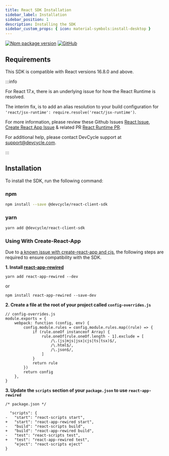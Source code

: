 ```yaml
---
title: React SDK Installation
sidebar_label: Installation
sidebar_position: 1
description: Installing the SDK
sidebar_custom_props: { icon: material-symbols:install-desktop }
---
```


[![Npm package version](https://badgen.net/npm/v/@devcycle/react-client-sdk)](https://www.npmjs.com/package/@devcycle/react-client-sdk)
[![GitHub](https://img.shields.io/github/stars/devcyclehq/js-sdks.svg?style=social&label=Star&maxAge=2592000)](https://github.com/devcyclehq/js-sdks)

## Requirements

This SDK is compatible with React versions 16.8.0 and above.

:::info

For React 17.x, there is an underlying issue for how the React Runtime is resolved.

The interim fix, is to add an alias resolution to your build configuration for
`'react/jsx-runtime': require.resolve('react/jsx-runtime')`.

For more information, please review these Github Issues [React Issue](https://github.com/facebook/react/issues/20235),
[Create React App Issue](https://github.com/facebook/create-react-app/issues/11769) & related PR
[React Runtime PR](https://github.com/facebook/create-react-app/pull/11797).

For additional help, please contact DevCycle support at [support@devcycle.com](mailto:support@devcycle.com).

:::

## Installation

To install the SDK, run the following command:

### npm

```bash
npm install --save @devcycle/react-client-sdk
```

### yarn

```bash
yarn add @devcycle/react-client-sdk
```

### Using With Create-React-App

Due to
[a known issue with create-react-app and cjs](https://github.com/facebook/create-react-app/pull/12021#issuecomment-1108426483),
the following steps are required to ensure compatibility with the SDK.

**1. Install [react-app-rewired](https://github.com/timarney/react-app-rewired)**

```
yarn add react-app-rewired --dev
```

or

```
npm install react-app-rewired --save-dev
```

**2. Create a file at the root of your project called `config-overrides.js`**

```
// config-overrides.js
module.exports = {
    webpack: function (config, env) {
        config.module.rules = config.module.rules.map((rule) => {
            if (rule.oneOf instanceof Array) {
                rule.oneOf[rule.oneOf.length - 1].exclude = [
                    /\.(js|mjs|jsx|cjs|ts|tsx)$/,
                    /\.html$/,
                    /\.json$/,
                ]
            }
            return rule
        })
        return config
    },
}
```

**3. Update the `scripts` section of your `package.json` to use `react-app-rewired`**

```
/* package.json */

  "scripts": {
-   "start": "react-scripts start",
+   "start": "react-app-rewired start",
-   "build": "react-scripts build",
+   "build": "react-app-rewired build",
-   "test": "react-scripts test",
+   "test": "react-app-rewired test",
    "eject": "react-scripts eject"
}
```
